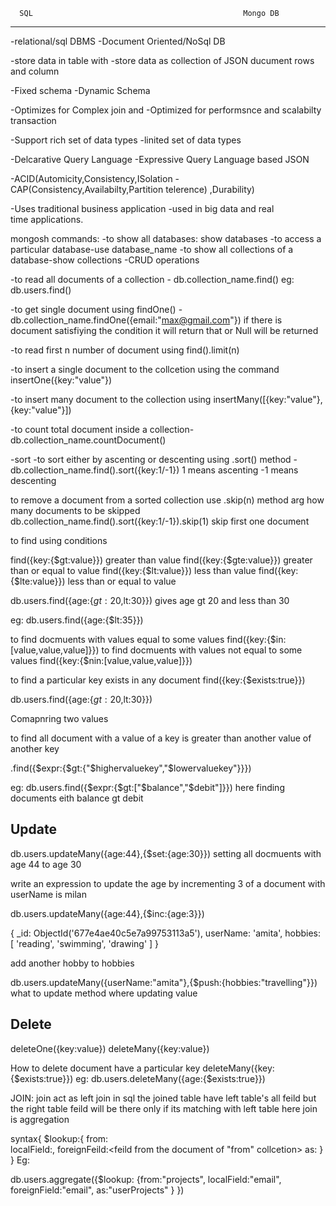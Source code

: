       SQL                                               Mongo DB
------------------------------------------------------------------------------------------------------
-relational/sql DBMS                           -Document Oriented/NoSql DB

-store data in table with                      -store data as collection of JSON ducument
rows and column

-Fixed schema                                  -Dynamic Schema

-Optimizes for Complex join and                -Optimized for performsnce and scalabilty
 transaction

 -Support rich set of data types                -linited set of data types

 -Delcarative Query Language                     -Expressive Query Language based JSON

-ACID(Automicity,Consistency,ISolation           -CAP(Consistency,Availabilty,Partition telerence)
 ,Durability)

-Uses traditional business application           -used in big data and real time applications. 



mongosh commands:
-to show all databases: show databases
-to access a particular database-use database_name
-to show all collections of a database-show collections
-CRUD operations

-to read all documents of a collection - db.collection_name.find()
eg: db.users.find()

-to get single document using findOne() -db.collection_name.findOne({email:"max@gmail.com"}) if there is document satisfiying the condition it will return that or Null will be returned

-to read first n number of document using find().limit(n)


-to insert a single document to the collcetion using the command insertOne({key:"value"})

-to insert many document to the collection using insertMany([{key:"value"},{key:"value"}])

-to count total document inside a collection-db.collection_name.countDocument()

-sort 
-to sort either by ascenting or descenting using .sort() method
-db.collection_name.find().sort({key:1/-1})  1 means ascenting -1 means descenting

to remove a document from a sorted collection use .skip(n) method arg how many documents to be skipped  db.collection_name.find().sort({key:1/-1}).skip(1) skip first one document

to find using conditions

find({key:{$gt:value}})  greater than value
find({key:{$gte:value}}) greater than or equal to value
find({key:{$lt:value}})  less than value
find({key:{$lte:value}})  less than or equal to value

db.users.find({age:{$gt:20,$lt:30}}) gives age gt 20 and less than 30

eg:
db.users.find({age:{$lt:35}})

to find docmuents with values equal to some values 
find({key:{$in:[value,value,value]}})
to find docmuents with values not equal to some values 
find({key:{$nin:[value,value,value]}}) 

to find a particular key exists in any document
find({key:{$exists:true}})

db.users.find({age:{$gt:20,$lt:30}})


Comapnring two values

to find all document with a value of a key is greater than another value of another key

.find({$expr:{$gt:{"$highervaluekey","$lowervaluekey"}}})



eg:
db.users.find({$expr:{$gt:["$balance","$debit"]}})   here finding documents eith balance gt debit


Update
-------
db.users.updateMany({age:44},{$set:{age:30}})
setting all docmuents with age 44 to age 30


write an expression to update the age by incrementing 3 of a document with userName is milan

db.users.updateMany({age:44},{$inc:{age:3}})

{
  _id: ObjectId('677e4ae40c5e7a99753113a5'),
  userName: 'amita',
  hobbies: [
    'reading',
    'swimming',
    'drawing'
  ]
}

add another hobby to hobbies
                   
db.users.updateMany({userName:"amita"},{$push:{hobbies:"travelling"}})
                    what to update      method where    updating value    


Delete
---------
deleteOne({key:value})
deleteMany({key:value})

How to delete document have a particular key
deleteMany({key:{$exists:true}})
eg:
db.users.deleteMany({age:{$exists:true}})

JOIN:
join act as left join in sql the joined table have left table's all  feild but the right table feild will be there only if its matching with left table 
here join is aggregation

syntax{
    $lookup:{
        from:<collcetion to join>   
        localField:<field from input document>,
        foreignFeild:<feild from the document  of "from" collcetion>
        as:<output array field>
    }
}
Eg:

db.users.aggregate({$lookup:
{from:"projects",
localField:"email",
foreignField:"email",
as:"userProjects"
}
})

 









